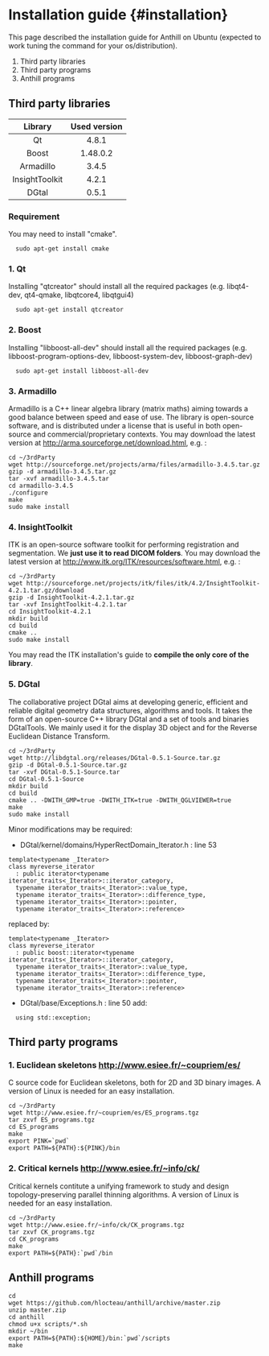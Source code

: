 Installation guide {#installation}
==================
This page described the installation guide for Anthill on Ubuntu (expected to work tuning the command for your os/distribution).

1. Third party libraries
2. Third party programs
3. Anthill programs

Third party libraries
---------------------

| Library        | Used version |
|:--------------:|:------------:|
| Qt             | 4.8.1        |
| Boost          | 1.48.0.2     |
| Armadillo      | 3.4.5        |
| InsightToolkit | 4.2.1        |
| DGtal          | 0.5.1        |

### Requirement
You may need to install "cmake".
~~~
  sudo apt-get install cmake
~~~

### 1. Qt
Installing "qtcreator" should install all the required packages (e.g. libqt4-dev, qt4-qmake, libqtcore4, libqtgui4)
~~~
  sudo apt-get install qtcreator
~~~

### 2. Boost
Installing "libboost-all-dev" should install all the required packages (e.g. libboost-program-options-dev, libboost-system-dev, libboost-graph-dev)
~~~
  sudo apt-get install libboost-all-dev
~~~

### 3. Armadillo
Armadillo is a C++ linear algebra library (matrix maths) aiming towards a good balance between speed and ease of use.
The library is open-source software, and is distributed under a license that is useful in both open-source and commercial/proprietary contexts.
You may download the latest version at http://arma.sourceforge.net/download.html, e.g. :
~~~
cd ~/3rdParty
wget http://sourceforge.net/projects/arma/files/armadillo-3.4.5.tar.gz
gzip -d armadillo-3.4.5.tar.gz
tar -xvf armadillo-3.4.5.tar
cd armadillo-3.4.5
./configure
make
sudo make install
~~~

### 4. InsightToolkit
ITK is an open-source software toolkit for performing registration and segmentation.
We **just use it to read DICOM folders**.
You may download the latest version at http://www.itk.org/ITK/resources/software.html, e.g. :
~~~
cd ~/3rdParty
wget http://sourceforge.net/projects/itk/files/itk/4.2/InsightToolkit-4.2.1.tar.gz/download
gzip -d InsightToolkit-4.2.1.tar.gz
tar -xvf InsightToolkit-4.2.1.tar
cd InsightToolkit-4.2.1
mkdir build
cd build
cmake ..
sudo make install
~~~
You may read the ITK installation's guide to **compile the only core of the library**.

### 5. DGtal

The collaborative project DGtal aims at developing generic, efficient and reliable digital geometry data structures, algorithms and tools. 
It takes the form of an open-source C++ library DGtal and a set of tools and binaries DGtalTools.
We mainly used it for the display 3D object and for the Reverse Euclidean Distance Transform.
~~~
cd ~/3rdParty
wget http://libdgtal.org/releases/DGtal-0.5.1-Source.tar.gz
gzip -d DGtal-0.5.1-Source.tar.gz
tar -xvf DGtal-0.5.1-Source.tar
cd DGtal-0.5.1-Source
mkdir build
cd build
cmake .. -DWITH_GMP=true -DWITH_ITK=true -DWITH_QGLVIEWER=true
make
sudo make install
~~~

Minor modifications may be required:

  - DGtal/kernel/domains/HyperRectDomain_Iterator.h : line 53
~~~
template<typename _Iterator>
class myreverse_iterator
  : public iterator<typename iterator_traits<_Iterator>::iterator_category,
  typename iterator_traits<_Iterator>::value_type,
  typename iterator_traits<_Iterator>::difference_type,
  typename iterator_traits<_Iterator>::pointer,
  typename iterator_traits<_Iterator>::reference>
~~~
replaced by:
~~~
template<typename _Iterator>
class myreverse_iterator
  : public boost::iterator<typename iterator_traits<_Iterator>::iterator_category,
  typename iterator_traits<_Iterator>::value_type,
  typename iterator_traits<_Iterator>::difference_type,
  typename iterator_traits<_Iterator>::pointer,
  typename iterator_traits<_Iterator>::reference>
~~~

  - DGtal/base/Exceptions.h : line 50
add:
~~~
  using std::exception;
~~~

Third party programs
--------------------

### 1. Euclidean skeletons http://www.esiee.fr/~coupriem/es/
C source code for Euclidean skeletons, both for 2D and 3D binary images.
A version of Linux is needed for an easy installation.
~~~
cd ~/3rdParty
wget http://www.esiee.fr/~coupriem/es/ES_programs.tgz
tar zxvf ES_programs.tgz
cd ES_programs
make
export PINK=`pwd`
export PATH=${PATH}:${PINK}/bin
~~~

### 2. Critical kernels http://www.esiee.fr/~info/ck/
Critical kernels contitute a unifying framework to study and design topology-preserving parallel thinning algorithms.
A version of Linux is needed for an easy installation.
~~~
cd ~/3rdParty
wget http://www.esiee.fr/~info/ck/CK_programs.tgz
tar zxvf CK_programs.tgz
cd CK_programs
make
export PATH=${PATH}:`pwd`/bin
~~~

Anthill programs
----------------
~~~
cd
wget https://github.com/hlocteau/anthill/archive/master.zip
unzip master.zip
cd anthill
chmod u+x scripts/*.sh
mkdir ~/bin
export PATH=${PATH}:${HOME}/bin:`pwd`/scripts
make
~~~